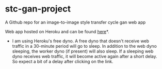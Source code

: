 # stc-gan-project
A Github repo for an image-to-image style transfer cycle gan web app

Web app hosted on Heroku and can be found [here](https://style-transfer-cycle-gan.herokuapp.com/)*.

* I am using Heroku's free dyno. A free dyno that doesn't receive web traffic in a 30-minute period will go to sleep. In addition to the web dyno sleeping, the worker dyno (if present) will also sleep. If a sleeping web dyno receives web traffic, it will become active again after a short delay. So expect a bit of a delay after clicking on the link.
